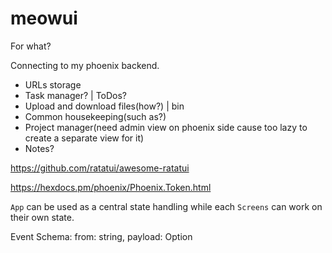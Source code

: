 # meowui

For what?

Connecting to my phoenix backend.

- URLs storage
- Task manager? | ToDos?
- Upload and download files(how?) | bin
- Common housekeeping(such as?)
- Project manager(need admin view on phoenix side cause too lazy to create a separate view for it)
- Notes?

https://github.com/ratatui/awesome-ratatui

https://hexdocs.pm/phoenix/Phoenix.Token.html

`App` can be used as a central state handling while each `Screens` can work on their own state.

Event Schema: from: string, payload: Option<JSONPayload>
